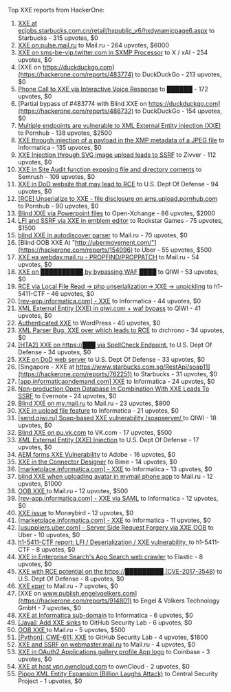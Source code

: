 Top XXE reports from HackerOne:

1. [XXE at ecjobs.starbucks.com.cn/retail/hxpublic_v6/hxdynamicpage6.aspx](https://hackerone.com/reports/500515) to Starbucks - 315 upvotes, $0
2. [XXE on pulse.mail.ru](https://hackerone.com/reports/505947) to Mail.ru - 264 upvotes, $6000
3. [XXE on sms-be-vip.twitter.com in SXMP Processor](https://hackerone.com/reports/248668) to X / xAI - 254 upvotes, $0
4. [XXE on https://duckduckgo.com](https://hackerone.com/reports/483774) to DuckDuckGo - 213 upvotes, $0
5. [Phone Call to XXE via Interactive Voice Response](https://hackerone.com/reports/395296) to ██████ - 172 upvotes, $0
6. [Partial bypass of #483774 with Blind XXE on https://duckduckgo.com](https://hackerone.com/reports/486732) to DuckDuckGo - 154 upvotes, $0
7. [Multiple endpoints are vulnerable to XML External Entity injection (XXE) ](https://hackerone.com/reports/72272) to Pornhub - 138 upvotes, $2500
8. [XXE through injection of a payload in the XMP metadata of a JPEG file](https://hackerone.com/reports/836877) to Informatica - 135 upvotes, $0
9. [XXE Injection through SVG image upload leads to SSRF](https://hackerone.com/reports/897244) to Zivver - 112 upvotes, $0
10. [XXE in Site Audit function exposing file and directory contents](https://hackerone.com/reports/312543) to Semrush - 109 upvotes, $0
11. [XXE in DoD website that may lead to RCE](https://hackerone.com/reports/227880) to U.S. Dept Of Defense - 94 upvotes, $0
12. [[RCE] Unserialize to XXE - file disclosure on ams.upload.pornhub.com](https://hackerone.com/reports/142562) to Pornhub - 90 upvotes, $0
13. [Blind XXE via Powerpoint files](https://hackerone.com/reports/334488) to Open-Xchange - 86 upvotes, $2000
14. [LFI and SSRF via XXE in emblem editor](https://hackerone.com/reports/347139) to Rockstar Games - 75 upvotes, $1500
15. [blind XXE in autodiscover parser](https://hackerone.com/reports/315837) to Mail.ru - 70 upvotes, $0
16. [Blind OOB XXE At "http://ubermovement.com/"](https://hackerone.com/reports/154096) to Uber - 55 upvotes, $500
17. [XXE на webdav.mail.ru -  PROPFIND/PROPPATCH](https://hackerone.com/reports/758978) to Mail.ru - 54 upvotes, $0
18. [XXE on ██████████ by bypassing WAF ████](https://hackerone.com/reports/433996) to QIWI - 53 upvotes, $0
19. [RCE via Local File Read -\> php unserialization-\> XXE -\> unpickling](https://hackerone.com/reports/415501) to h1-5411-CTF - 46 upvotes, $0
20. [[rev-app.informatica.com] - XXE](https://hackerone.com/reports/105434) to Informatica - 44 upvotes, $0
21. [XML External Entity (XXE) in qiwi.com + waf bypass](https://hackerone.com/reports/99279) to QIWI - 41 upvotes, $0
22. [Authenticated XXE](https://hackerone.com/reports/1095645) to WordPress - 40 upvotes, $0
23. [XML Parser Bug: XXE over which leads to RCE](https://hackerone.com/reports/55431) to drchrono - 34 upvotes, $0
24. [[HTA2] XXE on https://███ via SpellCheck Endpoint.](https://hackerone.com/reports/715949) to U.S. Dept Of Defense - 34 upvotes, $0
25. [XXE on DoD web server](https://hackerone.com/reports/188743) to U.S. Dept Of Defense - 33 upvotes, $0
26. [Singapore - XXE at https://www.starbucks.com.sg/RestApi/soap11](https://hackerone.com/reports/762251) to Starbucks - 31 upvotes, $0
27. [[app.informaticaondemand.com] XXE](https://hackerone.com/reports/105753) to Informatica - 24 upvotes, $0
28. [Non-production Open Database In Combination With XXE Leads To SSRF](https://hackerone.com/reports/742808) to Evernote - 24 upvotes, $0
29. [Blind XXE on my.mail.ru](https://hackerone.com/reports/276276) to Mail.ru - 23 upvotes, $800
30. [ XXE in upload file feature](https://hackerone.com/reports/105787) to Informatica - 21 upvotes, $0
31. [[send.qiwi.ru] Soap-based XXE vulnerability /soapserver/ ](https://hackerone.com/reports/36450) to QIWI - 18 upvotes, $0
32. [Blind XXE on pu.vk.com](https://hackerone.com/reports/296622) to VK.com - 17 upvotes, $500
33. [XML External Entity (XXE) Injection](https://hackerone.com/reports/2573567) to U.S. Dept Of Defense - 17 upvotes, $0
34. [AEM forms XXE Vulnerability](https://hackerone.com/reports/1321070) to Adobe - 16 upvotes, $0
35. [XXE in the Connector Designer](https://hackerone.com/reports/112116) to Bime - 14 upvotes, $0
36. [[marketplace.informatica.com] - XXE](https://hackerone.com/reports/106797) to Informatica - 13 upvotes, $0
37. [blind XXE when uploading avatar in mymail phone app](https://hackerone.com/reports/277341) to Mail.ru - 12 upvotes, $1000
38. [OOB XXE ](https://hackerone.com/reports/690387) to Mail.ru - 12 upvotes, $500
39. [[rev-app.informatica.com] - XXE via SAML](https://hackerone.com/reports/106865) to Informatica - 12 upvotes, $0
40. [XXE issue](https://hackerone.com/reports/130661) to Moneybird - 12 upvotes, $0
41. [[marketplace.informatica.com] - XXE](https://hackerone.com/reports/106802) to Informatica - 11 upvotes, $0
42. [[usuppliers.uber.com] - Server Side Request Forgery via XXE OOB](https://hackerone.com/reports/448598) to Uber - 10 upvotes, $0
43. [h1-5411-CTF report: LFI / Deserialization / XXE vulnerability, ](https://hackerone.com/reports/415233) to h1-5411-CTF - 8 upvotes, $0
44. [XXE in Enterprise Search's App Search web crawler](https://hackerone.com/reports/1156748) to Elastic - 8 upvotes, $0
45. [XXE with RCE potential on the https://█████████ (CVE-2017-3548)](https://hackerone.com/reports/710654) to U.S. Dept Of Defense - 8 upvotes, $0
46. [XXE крит](https://hackerone.com/reports/449627) to Mail.ru - 7 upvotes, $0
47. [XXE on www.publish.engelvoelkers.com](https://hackerone.com/reports/914801) to Engel & Völkers Technology GmbH - 7 upvotes, $0
48. [XXE at Informatica sub-domain](https://hackerone.com/reports/150520) to Informatica - 6 upvotes, $0
49. [[Java]: Add XXE sinks](https://hackerone.com/reports/1339787) to GitHub Security Lab - 6 upvotes, $0
50. [OOB XXE ](https://hackerone.com/reports/690295) to Mail.ru - 5 upvotes, $500
51. [[Python]: CWE-611: XXE](https://hackerone.com/reports/1512937) to GitHub Security Lab - 4 upvotes, $1800
52. [XXE and SSRF on webmaster.mail.ru](https://hackerone.com/reports/12583) to Mail.ru - 4 upvotes, $0
53. [XXE in OAuth2 Applications gallery profile App logo](https://hackerone.com/reports/104620) to Coinbase - 3 upvotes, $0
54. [XXE at host vpn.owncloud.com](https://hackerone.com/reports/105980) to ownCloud - 2 upvotes, $0
55. [Pippo XML Entity Expansion (Billion Laughs Attack)](https://hackerone.com/reports/506791) to Central Security Project - 1 upvotes, $0
